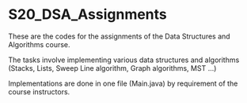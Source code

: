 # S20_DSA_Assignments
These are the codes for the assignments of the Data Structures and Algorithms course.

The tasks involve implementing various data structures and algorithms (Stacks, Lists, Sweep Line algorithm, Graph algorithms, MST ...)

Implementations are done in one file (Main.java) by requirement of the course instructors.
